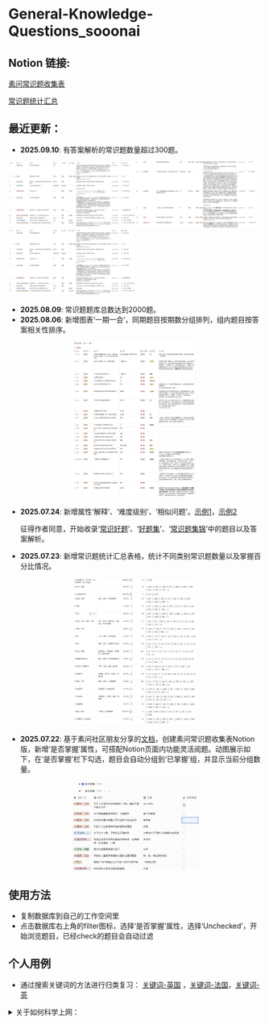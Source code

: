 # General-Knowledge-Questions_sooonai


## Notion 链接:

[素问常识题收集表](https://www.notion.so/239536f12b1780d0906fe6789f619ee6?v=239536f12b17811cbfcb000cffdb29d7&source=copy_link)

[常识题统计汇总](https://www.notion.so/239536f12b178092a942d316697fb815?source=copy_link)

## 最近更新：
- **2025.09.10**: 有答案解析的常识题数量超过300题。

<img src="https://github.com/Jaqen81/General-Knowledge-Questions_sooonai/blob/main/pic/%E9%83%A8%E5%88%86%E8%A7%A3%E9%87%8A1.png" width="50%" height="50%"><img src="https://github.com/Jaqen81/General-Knowledge-Questions_sooonai/blob/main/pic/%E9%83%A8%E5%88%86%E8%A7%A3%E9%87%8A2.png" width="50%" height="50%"><img src="https://github.com/Jaqen81/General-Knowledge-Questions_sooonai/blob/main/pic/%E9%83%A8%E5%88%86%E8%A7%A3%E9%87%8A1.png" width="50%" height="50%">

- **2025.08.09**: 常识题题库总数达到2000题。
- **2025.08.06**: 新增图表‘一期一会’，同期题目按期数分组排列，组内题目按答案相关性排序。
<p align="center">
<img src="https://github.com/Jaqen81/General-Knowledge-Questions_sooonai/blob/main/pic/%E4%B8%80%E6%9C%9F%E4%B8%80%E4%BC%9A.png" width="50%" height="50%">
</p>

- **2025.07.24**: 新增属性‘解释’、‘难度级别’、‘相似问题’。[示例1](./pic/增加属性.jpg)，[示例2](./pic/利用‘相关问题’属性关联类似问题.jpg) 
  
     征得作者同意，开始收录‘[常识好题](https://www.zhihu.com/people/li-zong-kun-14-71/posts)’、‘[好题集](https://www.zhihu.com/people/28-31-48-9)’、‘[常识题集锦](https://www.zhihu.com/people/tan-chang-9-77/posts)’中的题目以及答案解析。

- **2025.07.23**: 新增常识题统计汇总表格，统计不同类别常识题数量以及掌握百分比情况。
<p align="center">
 <img src="https://github.com/Jaqen81/General-Knowledge-Questions_sooonai/blob/main/pic/cs.png" width="50%" height="50%">
</p>

- **2025.07.22**: 基于素问社区朋友分享的[文档](https://docs.qq.com/sheet/DR01mcEpwek1IYkFX?tab=BB08J2)，创建素问常识题收集表Notion版，新增‘是否掌握’属性，可搭配Notion页面内功能灵活阅题。动图展示如下，在‘是否掌握’栏下勾选，题目会自动分组到‘已掌握’组，并显示当前分组数量。
<p align="center">
<img src="https://github.com/Jaqen81/General-Knowledge-Questions_sooonai/blob/main/pic/ckkkk.gif" width="50%" height="50%"> 
</p>

## 使用方法

- 复制数据库到自己的工作空间里
- 点击数据库右上角的filter图标，选择‘是否掌握’属性，选择‘Unchecked’，开始浏览题目，已经check的题目会自动过滤


## 个人用例

- 通过搜索关键词的方法进行归类复习： [关键词-英国](./pic/关键词-英国.jpg) ，[关键词-法国](./pic/关键词-法国.jpg)，[关键词-茶](./pic/关键词-茶.jpg)
  

<details>
<summary> 关于如何科学上网：</summary>

- 手机或者电脑等电子设备翻墙上网有两种方式，第一种是直接买VPN应用内的套餐，一键启动可用，第二种是买国外节点的流量套餐再用shadowsocks这类的应用进行连接
    1. 可直连的VPN应用，一键启动：
        - iphone/android/mac/windows用户可以在app store/应用市场下载“快连VPN”，英文名叫LetsVPN。有时候买的套餐一不小心用完了，陷入没有流量需要续VPN，但有VPN才能续流量的两难之地的时候，这个会派上用场，$1.99一周，不需翻墙可购买，买了即可翻墙。
        - iphone用户： Potatso、ComlinkVPN
    2. 买国外节点的套餐：
        - 首先在设备上下载一个vpn的app，iphone/android下载shadowsocks，win/mac/linux下载clash-verge，这些都相当于是用来翻墙的工具（客户端）
        - 外网的流量需要单独买了用，具体的形式就是，在专门提供服务的网站(以下有我自用的节点推荐）买套餐，买了之后会提供一个外网流量的订阅链接（节点），直接把链接复制到shadowsocks/clash-verge里就可以。
            - 购买流量（节点）的网站：
                1. ￥30每月，十个设备，150G流量，我平常工作用这个
                https://bywa-1.art/
                2. 稍微贵一点，非常快且稳定，非常重要的场合用这个
                https://justmysocks3.net/members/clientarea.php?action=services
- 具体细节参考：
    
    https://shadowsockshelp.github.io/Shadowsocks/
    
    https://vpnask.com/how-to-use-shadowsocks/
    
    https://lifebuddies.hk/how-to-use-shadowsocks/



</details>
